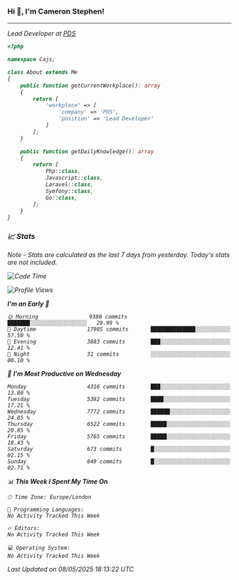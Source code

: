 ### Hi 👋, I'm Cameron Stephen!
<hr>
<p><em>Lead Developer at <a href="https://prindatasolutions.co.uk">PDS</a></p>


```php
<?php

namespace Cajs;

class About extends Me
{
    public function getCurrentWorkplace(): array
    {
        return [
            'workplace' => [
                'company' => 'PDS',
                'position' => 'Lead Developer'
            ]
        ];
    }

    public function getDailyKnowledge(): array
    {
        return [
            Php::class,
            Javascript::class,
            Laravel::class,
            Symfony::class,
            Go::class,
        ];
    }
}
```

### 📈 Stats
<p><em>Note - Stats are calculated as the last 7 days from yesterday. Today's stats are not included.</em></p>


<!--START_SECTION:waka-->
![Code Time](http://img.shields.io/badge/Code%20Time-4%2C474%20hrs%2051%20mins-blue)

![Profile Views](http://img.shields.io/badge/Profile%20Views-0-blue)

**I'm an Early 🐤** 

```text
🌞 Morning                9380 commits        ███████░░░░░░░░░░░░░░░░░░   29.99 % 
🌆 Daytime                17985 commits       ██████████████░░░░░░░░░░░   57.50 % 
🌃 Evening                3883 commits        ███░░░░░░░░░░░░░░░░░░░░░░   12.41 % 
🌙 Night                  31 commits          ░░░░░░░░░░░░░░░░░░░░░░░░░   00.10 % 
```
📅 **I'm Most Productive on Wednesday** 

```text
Monday                   4316 commits        ███░░░░░░░░░░░░░░░░░░░░░░   13.80 % 
Tuesday                  5382 commits        ████░░░░░░░░░░░░░░░░░░░░░   17.21 % 
Wednesday                7772 commits        ██████░░░░░░░░░░░░░░░░░░░   24.85 % 
Thursday                 6522 commits        █████░░░░░░░░░░░░░░░░░░░░   20.85 % 
Friday                   5765 commits        █████░░░░░░░░░░░░░░░░░░░░   18.43 % 
Saturday                 673 commits         █░░░░░░░░░░░░░░░░░░░░░░░░   02.15 % 
Sunday                   849 commits         █░░░░░░░░░░░░░░░░░░░░░░░░   02.71 % 
```


📊 **This Week I Spent My Time On** 

```text
🕑︎ Time Zone: Europe/London

💬 Programming Languages: 
No Activity Tracked This Week

🔥 Editors: 
No Activity Tracked This Week

💻 Operating System: 
No Activity Tracked This Week
```


 Last Updated on 08/05/2025 18:13:22 UTC
<!--END_SECTION:waka-->
